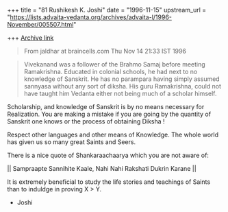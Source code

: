 +++
title = "81 Rushikesh K. Joshi"
date = "1996-11-15"
upstream_url = "https://lists.advaita-vedanta.org/archives/advaita-l/1996-November/005507.html"

+++
[Archive link](https://lists.advaita-vedanta.org/archives/advaita-l/1996-November/005507.html)

>From jaldhar at braincells.com Thu Nov 14 21:33 IST 1996

>Vivekanand was a follower of the Brahmo Samaj before meeting Ramakrishna.
>Educated in colonial schools, he had next to no knowledge of Sanskrit.  He
>has no parampara having simply assumed sannyasa without any sort of diksha.
>His guru Ramakrishna, could not have taught him Vedanta either not being
>much of a scholar himself.

Scholarship, and knowledge of Sanskrit is by no means necessary
for Realization. You are making a mistake if you are going by the quantity of
Sanskrit one knows or the process of obtaining Diksha !

Respect other languages and other means of Knowledge.
The whole world has given us so many great Saints and Seers.

There is a nice quote of Shankaraachaarya which you are not aware of:

|| Sampraapte Sannihite Kaale, Nahi Nahi Rakshati Dukrin Karane ||

It is extremely beneficial to study the life stories and teachings of
Saints than to induldge in proving X > Y.

- Joshi

